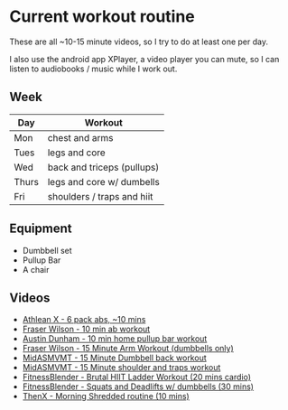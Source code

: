 # Current workout routine

These are all ~10-15 minute videos, so I try to do at least one per day.

I also use the android app XPlayer, a video player you can mute, so I can listen to audiobooks / music while I work out.

## Week

Day | Workout
--- | ---
Mon | chest and arms
Tues | legs and core
Wed | back and triceps (pullups)
Thurs | legs and core w/ dumbells
Fri | shoulders / traps and hiit

## Equipment

- Dumbbell set
- Pullup Bar
- A chair

## Videos

- [Athlean X - 6 pack abs, ~10 mins](https://www.youtube.com/watch?v=1OF3q6MHie8)
- [Fraser Wilson - 10 min ab workout](https://www.youtube.com/watch?v=9p7-YC91Q74)
- [Austin Dunham - 10 min home pullup bar workout](https://www.youtube.com/watch?v=TmUjoSKOEXM)
- [Fraser Wilson - 15 Minute Arm Workout (dumbbells only)](https://www.youtube.com/watch?v=UY6-JzdnHUM)
- [MidASMVMT - 15 Minute Dumbbell back workout](https://www.youtube.com/watch?v=QjzlUcjsRLs)
- [MidASMVMT - 15 Minute shoulder and traps workout](https://www.youtube.com/watch?v=QQ5kX8BBmw)
- [FitnessBlender - Brutal HIIT Ladder Workout (20 mins cardio)](https://www.youtube.com/watch?v=cZnsLVArIt8)
- [FitnessBlender - Squats and Deadlifts w/ dumbbells (30 mins)](https://www.youtube.com/watch?v=R0FxMguetIw)
- [ThenX - Morning Shredded routine (10 mins)](https://www.youtube.com/watch?v=Z_zHF-UwO5A)
